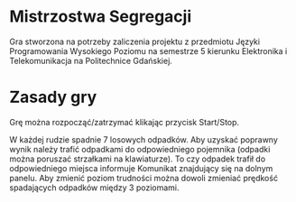 # Mistrzostwa Segregacji

Gra stworzona na potrzeby zaliczenia projektu z przedmiotu Języki Programowania Wysokiego Poziomu na semestrze 5 kierunku Elektronika i Telekomunikacja na Politechnice Gdańskiej.

# Zasady gry
Grę można rozpocząć/zatrzymać klikając przycisk Start/Stop.

W każdej rudzie spadnie 7 losowych odpadków.
Aby uzyskać poprawny wynik należy trafić odpadkami do odpowiedniego pojemnika (odpadki można poruszać strzałkami na klawiaturze). 
To czy odpadek trafił do odpowiedniego miejsca informuje
Komunikat znajdujący się na dolnym panelu.
Aby zmienić poziom trudności można dowoli zmieniać prędkość spadających odpadków między 3 poziomami.
